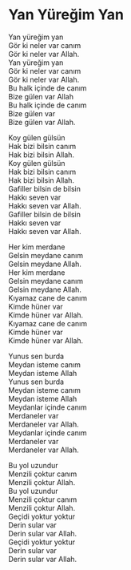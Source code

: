 # Yan Yüreğim Yan

Yan yüreğim yan  
Gör ki neler var canım  
Gör ki neler var Allah.  
Yan yüreğim yan  
Gör ki neler var canım  
Gör ki neler var Allah.  
Bu halk içinde de canım  
Bize gülen var Allah  
Bu halk içinde de canım  
Bize gülen var  
Bize gülen var Allah.  

Koy gülen gülsün  
Hak bizi bilsin canım  
Hak bizi bilsin Allah.  
Koy gülen gülsün  
Hak bizi bilsin canım  
Hak bizi bilsin Allah.  
Gafiller bilsin de bilsin  
Hakkı seven var  
Hakkı seven var Allah.  
Gafiller bilsin de bilsin  
Hakkı seven var  
Hakkı seven var Allah.  

Her kim merdane  
Gelsin meydane canım  
Gelsin meydane Allah.  
Her kim merdane  
Gelsin meydane canım  
Gelsin meydane Allah.  
Kıyamaz cane de canım  
Kimde hüner var  
Kimde hüner var Allah.  
Kıyamaz cane de canım  
Kimde hüner var  
Kimde hüner var Allah.  

Yunus sen burda  
Meydan isteme canım  
Meydan isteme Allah  
Yunus sen burda  
Meydan isteme canım  
Meydan isteme Allah  
Meydanlar içinde canım  
Merdaneler var  
Merdaneler var Allah.  
Meydanlar içinde canım  
Merdaneler var  
Merdaneler var Allah.  

Bu yol uzundur  
Menzili çoktur canım  
Menzili çoktur Allah.  
Bu yol uzundur  
Menzili çoktur canım  
Menzili çoktur Allah.  
Geçidi yoktur yoktur  
Derin sular var  
Derin sular var Allah.  
Geçidi yoktur yoktur  
Derin sular var  
Derin sular var Allah.  


